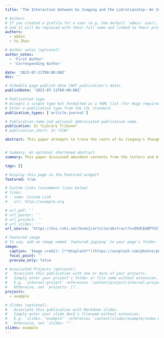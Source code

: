 ```yaml
---
title: 'The Interaction between Gu Jiegang and the Librarianship--An Investigation Centered on the Letters and Diaries'

# Authors
# If you created a profile for a user (e.g. the default `admin` user), write the username (folder name) here
# and it will be replaced with their full name and linked to their profile.
authors:
  - admin
  - Ya Zhou

# Author notes (optional)
author_notes:
  - 'First Author'
  - 'Corresponding Author'

date: '2023-07-11T00:00:00Z'
doi: ''

# Schedule page publish date (NOT publication's date).
publishDate: '2023-07-11T00:00:00Z'

# Publication type.
# Accepts a single type but formatted as a YAML list (for Hugo requirements).
# Enter a publication type from the CSL standard.
publication_types: ['article-journal']

# Publication name and optional abbreviated publication name.
publication: In *Library Tribune*
# publication_short: In *ICW*

abstract: This paper attempts to trace the roots of Gu Jiegang's thought of library science and explore the development and practice of the idea by examining his letters and diaries before 35 years old. Gu's thought of library science was rooted in the accumulation of ancient books and historical research, and were influenced by the reformation at that time. In the process of using, learning, transforming the library as a student, a librarian and a scholar at different stages of life, Gu continuously explained and shaped his understanding of library, also changed library in his own way. This understanding and practice mingled with other academic careers and together became his way to transform the turbulent society. It is a specific case of the interaction between scholars and libraries in the period of the Republic of China that library science and academic career of Gu developed commonly with mutual influence.


# Summary. An optional shortened abstract.
summary: This paper discussed abundant contents from the letters and diaries of Gu Jiegang, a historian and librarian in the Republic of China. His thinkings on the library science interweaved with his experience outside of the domain of librarianship. There are a lot of his thoughts came from his historical and folklore research, developing along with his individual circumstances and states of mind. I believe that the research could provide another angle for library history, which is different from traditional historiography. In addition, this research method which focuses on certain individuals or groups makes it possible to complete and deepen investigations from the historical setup.

tags: []

# Display this page in the Featured widget?
featured: true

# Custom links (uncomment lines below)
# links:
# - name: Custom Link
#   url: http://example.org

# url_pdf: ''
# url_poster: ''
# url_project: ''
# url_slides: ''
url_source: 'https://kns.cnki.net/kcms2/article/abstract?v=O9dCEmDP74I76iF4B23iy-d_6-8ULmgN2-YILBazV7mUlAz4TZtuOC5mXqvXYnaT0Bm8KifhhG3YGeMea-yQW45T4-9m__Dasu8iW8cMp0bWCjIWP3tosleUP1VhtUYJ6DIY_nS65Vc=&uniplatform=NZKPT&language=CHS'

# Featured image
# To use, add an image named `featured.jpg/png` to your page's folder.
image:
  caption: 'Image credit: [**Unsplash**](https://unsplash.com/photos/pLCdAaMFLTE)'
  focal_point: ''
  preview_only: false

# Associated Projects (optional).
#   Associate this publication with one or more of your projects.
#   Simply enter your project's folder or file name without extension.
#   E.g. `internal-project` references `content/project/internal-project/index.md`.
#   Otherwise, set `projects: []`.
projects:
  - example

# Slides (optional).
#   Associate this publication with Markdown slides.
#   Simply enter your slide deck's filename without extension.
#   E.g. `slides: "example"` references `content/slides/example/index.md`.
#   Otherwise, set `slides: ""`.
slides: example
---
```


